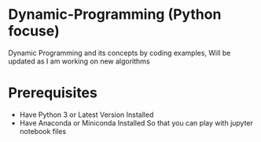 # Dynamic-Programming (Python focuse)
Dynamic Programming and its concepts by coding examples, Will be updated as I am working on new algorithms



# Prerequisites
- Have Python 3 or Latest Version Installed
- Have Anaconda or Miniconda Installed So that you can play with jupyter notebook files
